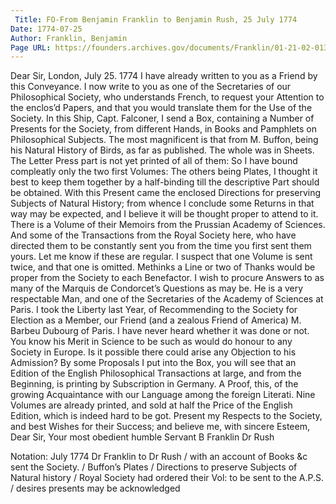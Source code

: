 ```yaml
---
 Title: FO-From Benjamin Franklin to Benjamin Rush, 25 July 1774
Date: 1774-07-25
Author: Franklin, Benjamin
Page URL: https://founders.archives.gov/documents/Franklin/01-21-02-0132
---
```


Dear Sir,
London, July 25. 1774
I have already written to you as a Friend by this Conveyance. I now write to you as one of the Secretaries of our Philosophical Society, who understands French, to request your Attention to the enclos’d Papers, and that you would translate them for the Use of the Society.
In this Ship, Capt. Falconer, I send a Box, containing a Number of Presents for the Society, from different Hands, in Books and Pamphlets on Philosophical Subjects. The most magnificent is that from M. Buffon, being his Natural History of Birds, as far as published. The whole was in Sheets. The Letter Press part is not yet printed of all of them: So I have bound compleatly only the two first Volumes: The others being Plates, I thought it best to keep them together by a half-binding till the descriptive Part should be obtained. With this Present came the enclosed Directions for preserving Subjects of Natural History; from whence I conclude some Returns in that way may be expected, and I believe it will be thought proper to attend to it.
There is a Volume of their Memoirs from the Prussian Academy of Sciences. And some of the Transactions from the Royal Society here, who have directed them to be constantly sent you from the time you first sent them yours. Let me know if these are regular. I suspect that one Volume is sent twice, and that one is omitted.
Methinks a Line or two of Thanks would be proper from the Society to each Benefactor.
I wish to procure Answers to as many of the Marquis de Condorcet’s Questions as may be. He is a very respectable Man, and one of the Secretaries of the Academy of Sciences at Paris.
I took the Liberty last Year, of Recommending to the Society for Election as a Member, our Friend (and a zealous Friend of America) M. Barbeu Dubourg of Paris. I have never heard whether it was done or not. You know his Merit in Science to be such as would do honour to any Society in Europe. Is it possible there could arise any Objection to his Admission?
By some Proposals I put into the Box, you will see that an Edition of the English Philosophical Transactions at large, and from the Beginning, is printing by Subscription in Germany. A Proof, this, of the growing Acquaintance with our Language among the foreign Literati. Nine Volumes are already printed, and sold at half the Price of the English Edition, which is indeed hard to be got.
Present my Respects to the Society, and best Wishes for their Success; and believe me, with sincere Esteem, Dear Sir, Your most obedient humble Servant
B Franklin
Dr Rush
 
Notation: July 1774 Dr Franklin to Dr Rush / with an account of Books &c sent the Society. / Buffon’s Plates / Directions to preserve Subjects of Natural history / Royal Society had ordered their Vol: to be sent to the A.P.S. / desires presents may be acknowledged

